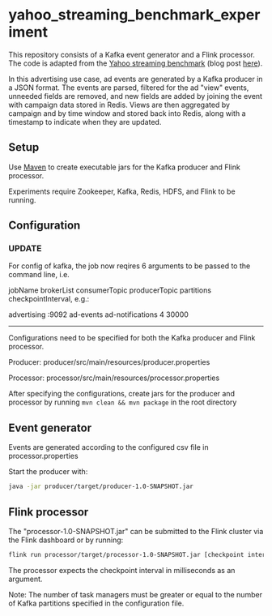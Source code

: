 # yahoo_streaming_benchmark_experiment

This repository consists of a Kafka event generator and a Flink processor. The code is adapted from the [Yahoo streaming benchmark](https://github.com/yahoo/streaming-benchmarks) (blog post [here](https://yahooeng.tumblr.com/post/135321837876/benchmarking-streaming-computation-engines-at)).

In this advertising use case, ad events are generated by a Kafka producer in a JSON format. The events are parsed, filtered for the ad "view" events, unneeded fields are removed, and new fields are added by joining the event with campaign data stored in Redis. Views are then aggregated by campaign and by time window and stored back into Redis, along with a timestamp to indicate when they are updated.

## Setup
Use [Maven](https://maven.apache.org) to create executable jars for the Kafka producer and Flink processor.

Experiments require Zookeeper, Kafka, Redis, HDFS, and Flink to be running.

## Configuration

### UPDATE
For config of kafka, the job now reqires 6 arguments to be passed to the command line, i.e.

jobName brokerList consumerTopic producerTopic partitions checkpointInterval, e.g.: 

advertising <IP address>:9092 ad-events ad-notifications 4 30000

---

Configurations need to be specified for both the Kafka producer and Flink processor.

Producer: producer/src/main/resources/producer.properties

Processor: processor/src/main/resources/processor.properties

After specifying the configurations, create jars for the producer and processor by running ``mvn clean && mvn package`` in the root directory

## Event generator

Events are generated according to the configured csv file in processor.properties

Start the producer with:

```bash
java -jar producer/target/producer-1.0-SNAPSHOT.jar
```

## Flink processor

The "processor-1.0-SNAPSHOT.jar" can be submitted to the Flink cluster via the Flink dashboard or by running:
```bash
flink run processor/target/processor-1.0-SNAPSHOT.jar [checkpoint interval (ms)]
```
The processor expects the checkpoint interval in milliseconds as an argument.

Note: The number of task managers must be greater or equal to the number of Kafka partitions specified in the configuration file.
